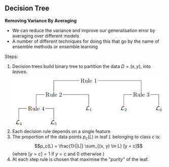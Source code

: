 ## Decision Tree
**Removing Variance By Averaging**
- We can reduce the variance and improve our generalisation error by averaging over different models
- A number of different techniques for doing this that go by the name of ensemble methods or ensemble learning

Steps:
1. Decision trees build binary tree to partition the data $D = {(x, y)}$, into _leaves_.
![](https://github.com/werdnakof/Advanced-Machine-Learning-Notes/blob/master/images/ensembleLearning1.png?raw=true)
2. Each decision rule depends on a single feature
3. The proportion of the data points $p_c(L)$ in leaf $L$ belonging to class $c$ is:
	$$p_c(L) = \frac{1}{|L|} \sum_{(x, y) \in L} [y = c]$$
	(where $[y = c] = 1$ if $y = c$ and $0$ otherwise )
4. At each step rule is chosen that maximise the "_purity_" of the leaf.










<!--stackedit_data:
eyJoaXN0b3J5IjpbLTU0OTA0MTI0NCwtMTE3NTgxODU3NywtMz
I0MzQxMjQ5LDE5NDAwMzk4MTcsMTcyNTkxOTkyNF19
-->